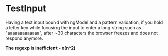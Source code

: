 # TestInput

Having a text input bound with ngModel and a pattern validation, if you hold a letter key while focusing the input to enter a long string such as "aaaaaaaaaaaaa", after ~30 characters the browser freezes and does not respond anymore.

**The regexp is inefficient - o(n^2)**